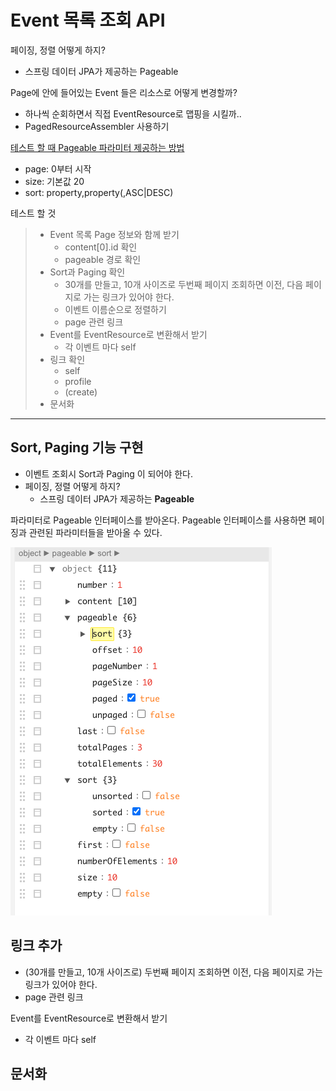 # Event 목록 조회 API

페이징, 정렬 어떻게 하지?

* 스프링 데이터 JPA가 제공하는 Pageable

Page<Event>에 안에 들어있는 Event 들은 리소스로 어떻게 변경할까?

* 하나씩 순회하면서 직접 EventResource로 맵핑을 시킬까..
* PagedResourceAssembler<T> 사용하기

[테스트 할 때 Pageable 파라미터 제공하는 방법](https://docs.spring.io/spring-data/jpa/docs/current/reference/html/#core.web)

* page: 0부터 시작
* size: 기본값 20
* sort: property,property(,ASC|DESC)

테스트 할 것

> * Event 목록 Page 정보와 함께 받기
>   * content[0].id 확인
>   * pageable 경로 확인
> * Sort과 Paging 확인
>   * 30개를 만들고, 10개 사이즈로 두번째 페이지 조회하면 이전, 다음 페이지로 가는 링크가 있어야 한다.
>   * 이벤트 이름순으로 정렬하기
>   * page 관련 링크
> * Event를 EventResource로 변환해서 받기
>   * 각 이벤트 마다 self
> * 링크 확인
>   * self
>   * profile
>   * (create)
> * 문서화

---

## Sort, Paging 기능 구현

* 이벤트 조회시 Sort과 Paging 이 되어야 한다.
* 페이징, 정렬 어떻게 하지?
  * 스프링 데이터 JPA가 제공하는 **Pageable**

파라미터로 Pageable 인터페이스를 받아온다. Pageable 인터페이스를 사용하면 페이징과 관련된 파라미터들을 받아올 수 있다.

![image-20210115151623613](images/image-20210115151623613.png)



## 링크 추가

* (30개를 만들고, 10개 사이즈로) 두번째 페이지 조회하면 이전, 다음 페이지로 가는 링크가 있어야 한다.
* page 관련 링크

Event를 EventResource로 변환해서 받기

* 각 이벤트 마다 self



## 문서화
